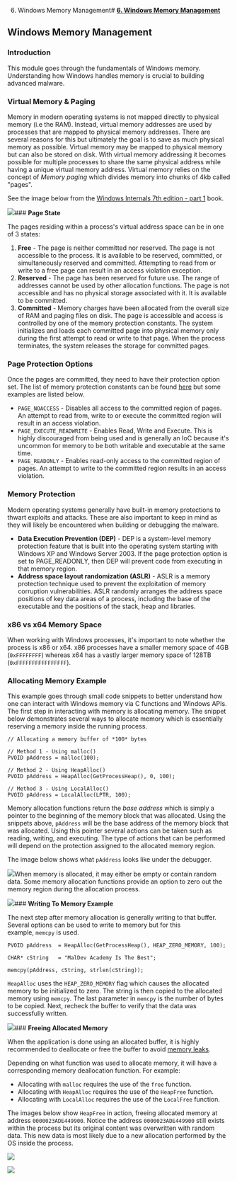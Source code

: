 6. Windows Memory Management# [**6. Windows Memory Management**](https://maldevacademy.com/modules/6)

## **Windows Memory Management**

### **Introduction**

This module goes through the fundamentals of Windows memory. Understanding how Windows handles memory is crucial to building advanced malware.

### **Virtual Memory & Paging**

Memory in modern operating systems is not mapped directly to physical memory (i.e the RAM). Instead, virtual memory addresses are used by processes that are mapped to physical memory addresses. There are several reasons for this but ultimately the goal is to save as much physical memory as possible. Virtual memory may be mapped to physical memory but can also be stored on disk. With virtual memory addressing it becomes possible for multiple processes to share the same physical address while having a unique virtual memory address. Virtual memory relies on the concept of *Memory paging* which divides memory into chunks of 4kb called "pages".

See the image below from the [Windows Internals 7th edition - part 1](https://learn.microsoft.com/en-us/sysinternals/resources/windows-internals) book.

[![](6%20Windows%20Memory%20Management%203de16d4bafa34eb19106dd2c5f0ff634/virtual-memory.png)](6%20Windows%20Memory%20Management%203de16d4bafa34eb19106dd2c5f0ff634/virtual-memory.png)### **Page State**

The pages residing within a process's virtual address space can be in one of 3 states:

1. **Free** - The page is neither committed nor reserved. The page is not accessible to the process. It is available to be reserved, committed, or simultaneously reserved and committed. Attempting to read from or write to a free page can result in an access violation exception.
2. **Reserved** - The page has been reserved for future use. The range of addresses cannot be used by other allocation functions. The page is not accessible and has no physical storage associated with it. It is available to be committed.
3. **Committed** - Memory charges have been allocated from the overall size of RAM and paging files on disk. The page is accessible and access is controlled by one of the memory protection constants. The system initializes and loads each committed page into physical memory only during the first attempt to read or write to that page. When the process terminates, the system releases the storage for committed pages.

### **Page Protection Options**

Once the pages are committed, they need to have their protection option set. The list of memory protection constants can be found [here](https://learn.microsoft.com/en-us/windows/win32/memory/memory-protection-constants) but some examples are listed below.

* `PAGE_NOACCESS` - Disables all access to the committed region of pages. An attempt to read from, write to or execute the committed region will result in an access violation.
* `PAGE_EXECUTE_READWRITE` - Enables Read, Write and Execute. This is highly discouraged from being used and is generally an IoC because it's uncommon for memory to be both writable and executable at the same time.
* `PAGE_READONLY` - Enables read-only access to the committed region of pages. An attempt to write to the committed region results in an access violation.

### **Memory Protection**

Modern operating systems generally have built-in memory protections to thwart exploits and attacks. These are also important to keep in mind as they will likely be encountered when building or debugging the malware.

* **Data Execution Prevention (DEP)** - DEP is a system-level memory protection feature that is built into the operating system starting with Windows XP and Windows Server 2003. If the page protection option is set to PAGE\_READONLY, then DEP will prevent code from executing in that memory region.
* **Address space layout randomization (ASLR)** - ASLR is a memory protection technique used to prevent the exploitation of memory corruption vulnerabilities. ASLR randomly arranges the address space positions of key data areas of a process, including the base of the executable and the positions of the stack, heap and libraries.

### **x86 vs x64 Memory Space**

When working with Windows processes, it's important to note whether the process is x86 or x64. x86 processes have a smaller memory space of 4GB (`0xFFFFFFFF`) whereas x64 has a vastly larger memory space of 128TB (`0xFFFFFFFFFFFFFFFF`).

### **Allocating Memory Example**

This example goes through small code snippets to better understand how one can interact with Windows memory via C functions and Windows APIs. The first step in interacting with memory is allocating memory. The snippet below demonstrates several ways to allocate memory which is essentially reserving a memory inside the running process.


```
// Allocating a memory buffer of *100* bytes

// Method 1 - Using malloc()
PVOID pAddress = malloc(100);

// Method 2 - Using HeapAlloc()
PVOID pAddress = HeapAlloc(GetProcessHeap(), 0, 100);

// Method 3 - Using LocalAlloc()
PVOID pAddress = LocalAlloc(LPTR, 100);

```
Memory allocation functions return the *base address* which is simply a pointer to the beginning of the memory block that was allocated. Using the snippets above, `pAddress` will be the base address of the memory block that was allocated. Using this pointer several actions can be taken such as reading, writing, and executing. The type of actions that can be performed will depend on the protection assigned to the allocated memory region.

The image below shows what `pAddress` looks like under the debugger.

[![](6%20Windows%20Memory%20Management%203de16d4bafa34eb19106dd2c5f0ff634/memory-mgmt-105290746-d5fa58f7-b3d7-4064-98b8-6f7ee5dcc12d.png)](6%20Windows%20Memory%20Management%203de16d4bafa34eb19106dd2c5f0ff634/memory-mgmt-105290746-d5fa58f7-b3d7-4064-98b8-6f7ee5dcc12d.png)When memory is allocated, it may either be empty or contain random data. Some memory allocation functions provide an option to zero out the memory region during the allocation process.

[![](6%20Windows%20Memory%20Management%203de16d4bafa34eb19106dd2c5f0ff634/memory-mgmt-205290946-31ab4c35-b0e6-4727-9d45-8e439453207d.png)](6%20Windows%20Memory%20Management%203de16d4bafa34eb19106dd2c5f0ff634/memory-mgmt-205290946-31ab4c35-b0e6-4727-9d45-8e439453207d.png)### **Writing To Memory Example**

The next step after memory allocation is generally writing to that buffer. Several options can be used to write to memory but for this example, `memcpy` is used.


```
PVOID pAddress	= HeapAlloc(GetProcessHeap(), HEAP_ZERO_MEMORY, 100);

CHAR* cString	= "MalDev Academy Is The Best";

memcpy(pAddress, cString, strlen(cString));

```
`HeapAlloc` uses the `HEAP_ZERO_MEMORY` flag which causes the allocated memory to be initialized to zero. The string is then copied to the allocated memory using `memcpy`. The last parameter in `memcpy` is the number of bytes to be copied. Next, recheck the buffer to verify that the data was successfully written.

[![](6%20Windows%20Memory%20Management%203de16d4bafa34eb19106dd2c5f0ff634/memory-mgmt-305293097-6334290e-3d79-4254-9a79-cd7011ca4bbc.png)](6%20Windows%20Memory%20Management%203de16d4bafa34eb19106dd2c5f0ff634/memory-mgmt-305293097-6334290e-3d79-4254-9a79-cd7011ca4bbc.png)### **Freeing Allocated Memory**

When the application is done using an allocated buffer, it is highly recommended to deallocate or free the buffer to avoid [memory leaks](https://en.wikipedia.org/wiki/Memory_leak).

Depending on what function was used to allocate memory, it will have a corresponding memory deallocation function. For example:

* Allocating with `malloc` requires the use of the `free` function.
* Allocating with `HeapAlloc` requires the use of the `HeapFree` function.
* Allocating with `LocalAlloc` requires the use of the `LocalFree` function.

The images below show `HeapFree` in action, freeing allocated memory at address `0000023ADE449900`. Notice the address `0000023ADE449900` still exists within the process but its original content was overwritten with random data. This new data is most likely due to a new allocation performed by the OS inside the process.

[![](6%20Windows%20Memory%20Management%203de16d4bafa34eb19106dd2c5f0ff634/memory-mgmt-424394866-a0dead3a-b72b-4600-8003-b8ecc2a27449.png)](6%20Windows%20Memory%20Management%203de16d4bafa34eb19106dd2c5f0ff634/memory-mgmt-424394866-a0dead3a-b72b-4600-8003-b8ecc2a27449.png)


[![](6%20Windows%20Memory%20Management%203de16d4bafa34eb19106dd2c5f0ff634/memory-mgmt-524394895-7c747075-d866-4ca8-a15f-09cb4fec7e6d.png)](6%20Windows%20Memory%20Management%203de16d4bafa34eb19106dd2c5f0ff634/memory-mgmt-524394895-7c747075-d866-4ca8-a15f-09cb4fec7e6d.png)